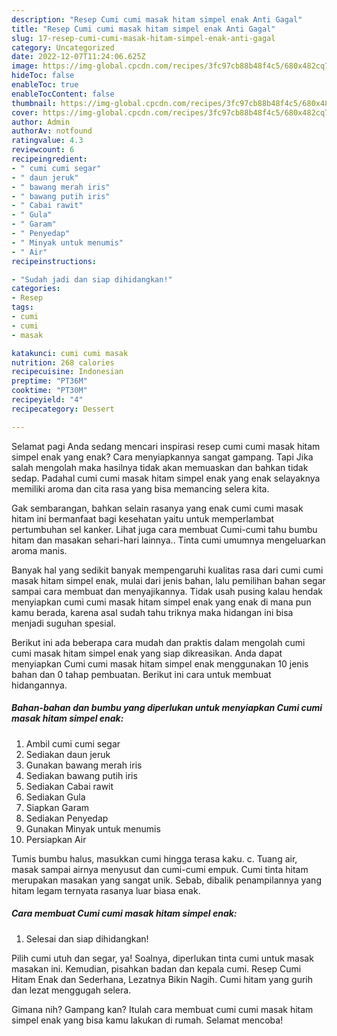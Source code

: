 ```yaml
---
description: "Resep Cumi cumi masak hitam simpel enak Anti Gagal"
title: "Resep Cumi cumi masak hitam simpel enak Anti Gagal"
slug: 17-resep-cumi-cumi-masak-hitam-simpel-enak-anti-gagal
category: Uncategorized
date: 2022-12-07T11:24:06.625Z
image: https://img-global.cpcdn.com/recipes/3fc97cb88b48f4c5/680x482cq70/cumi-cumi-masak-hitam-simpel-enak-foto-resep-utama.jpg
hideToc: false
enableToc: true
enableTocContent: false
thumbnail: https://img-global.cpcdn.com/recipes/3fc97cb88b48f4c5/680x482cq70/cumi-cumi-masak-hitam-simpel-enak-foto-resep-utama.jpg
cover: https://img-global.cpcdn.com/recipes/3fc97cb88b48f4c5/680x482cq70/cumi-cumi-masak-hitam-simpel-enak-foto-resep-utama.jpg
author: Admin
authorAv: notfound
ratingvalue: 4.3
reviewcount: 6
recipeingredient:
- " cumi cumi segar"
- " daun jeruk"
- " bawang merah iris"
- " bawang putih iris"
- " Cabai rawit"
- " Gula"
- " Garam"
- " Penyedap"
- " Minyak untuk menumis"
- " Air"
recipeinstructions:

- "Sudah jadi dan siap dihidangkan!"
categories:
- Resep
tags:
- cumi
- cumi
- masak

katakunci: cumi cumi masak 
nutrition: 268 calories
recipecuisine: Indonesian
preptime: "PT36M"
cooktime: "PT30M"
recipeyield: "4"
recipecategory: Dessert

---
```



Selamat pagi Anda sedang mencari inspirasi resep cumi cumi masak hitam simpel enak yang enak? Cara menyiapkannya sangat gampang. Tapi Jika salah mengolah maka hasilnya tidak akan memuaskan dan bahkan tidak sedap. Padahal cumi cumi masak hitam simpel enak yang enak selayaknya memiliki aroma dan cita rasa yang bisa memancing selera kita.


Gak sembarangan, bahkan selain rasanya yang enak cumi cumi masak hitam ini bermanfaat bagi kesehatan yaitu untuk memperlambat pertumbuhan sel kanker. Lihat juga cara membuat Cumi-cumi tahu bumbu hitam dan masakan sehari-hari lainnya.. Tinta cumi umumnya mengeluarkan aroma manis.

Banyak hal yang sedikit banyak mempengaruhi kualitas rasa dari cumi cumi masak hitam simpel enak, mulai dari jenis bahan, lalu pemilihan bahan segar sampai cara membuat dan menyajikannya. Tidak usah pusing kalau hendak menyiapkan cumi cumi masak hitam simpel enak yang enak di mana pun kamu berada, karena asal sudah tahu triknya maka hidangan ini bisa menjadi suguhan spesial.


Berikut ini ada beberapa cara mudah dan praktis dalam mengolah cumi cumi masak hitam simpel enak yang siap dikreasikan. Anda dapat menyiapkan Cumi cumi masak hitam simpel enak menggunakan 10 jenis bahan dan 0 tahap pembuatan. Berikut ini cara untuk membuat hidangannya.

<!--inarticleads1-->

##### Bahan-bahan dan bumbu yang diperlukan untuk menyiapkan Cumi cumi masak hitam simpel enak:

1. Ambil  cumi cumi segar
1. Sediakan  daun jeruk
1. Gunakan  bawang merah iris
1. Sediakan  bawang putih iris
1. Sediakan  Cabai rawit
1. Sediakan  Gula
1. Siapkan  Garam
1. Sediakan  Penyedap
1. Gunakan  Minyak untuk menumis
1. Persiapkan  Air


Tumis bumbu halus, masukkan cumi hingga terasa kaku. c. Tuang air, masak sampai airnya menyusut dan cumi-cumi empuk. Cumi tinta hitam merupakan masakan yang sangat unik. Sebab, dibalik penampilannya yang hitam legam ternyata rasanya luar biasa enak. 

<!--inarticleads2-->

##### Cara membuat Cumi cumi masak hitam simpel enak:


1. Selesai dan siap dihidangkan!

Pilih cumi utuh dan segar, ya! Soalnya, diperlukan tinta cumi untuk masak masakan ini. Kemudian, pisahkan badan dan kepala cumi. Resep Cumi Hitam Enak dan Sederhana, Lezatnya Bikin Nagih. Cumi hitam yang gurih dan lezat menggugah selera. 

Gimana nih? Gampang kan? Itulah cara membuat cumi cumi masak hitam simpel enak yang bisa kamu lakukan di rumah. Selamat mencoba!
